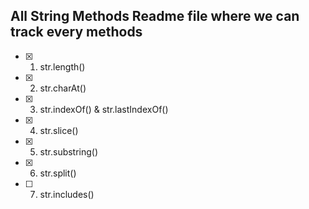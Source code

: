 ## All String Methods Readme file where we can track every methods

- [x] 01) str.length()
- [x] 02) str.charAt()
- [x] 03) str.indexOf() & str.lastIndexOf()
- [x] 04) str.slice()
- [x] 05) str.substring()
- [x] 06) str.split()
- [ ] 07) str.includes()